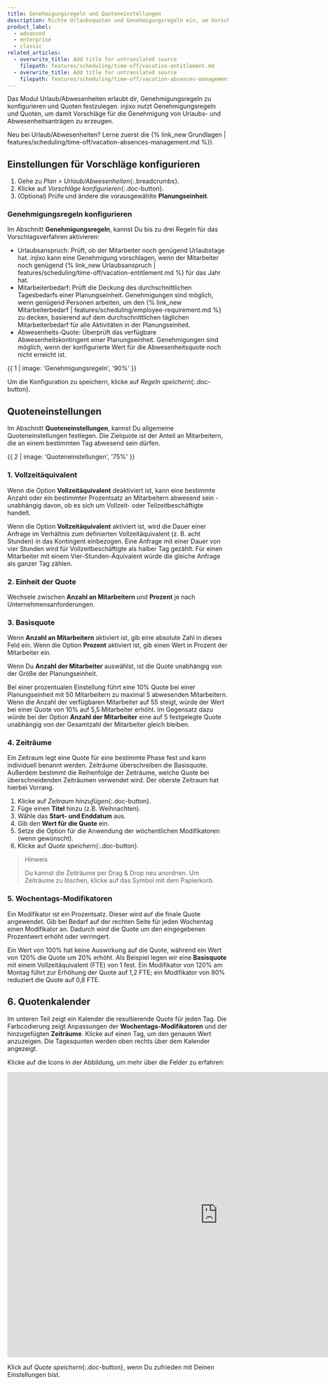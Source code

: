 ```yaml
---
title: Genehmigungsregeln und Quoteneinstellungen
description: Richte Urlaubsquoten und Genehmigungsregeln ein, um Vorschläge für die Genehmigung von Urlaub und Abwesenheiten zu erzeugen.
product_label:
  - advanced
  - enterprise
  - classic
related_articles:
  - overwrite_title: Add title for untranslated source
    filepath: features/scheduling/time-off/vacation-entitlement.md
  - overwrite_title: Add title for untranslated source
    filepath: features/scheduling/time-off/vacation-absences-management.md
---
```


Das Modul Urlaub/Abwesenheiten erlaubt dir, Genehmigungsregeln zu konfigurieren und Quoten festzulegen. injixo nutzt Genehmigungsregeln und Quoten, um damit Vorschläge für die Genehmigung von Urlaubs- und Abwesenheitsanträgen zu erzeugen.

Neu bei Urlaub/Abwesenheiten? Lerne zuerst die {% link_new Grundlagen | features/scheduling/time-off/vacation-absences-management.md %}).

## Einstellungen für Vorschläge konfigurieren

1. Gehe zu *Plan > Urlaub/Abwesenheiten*{:.breadcrumbs}. 
2. Klicke auf *Vorschläge konfigurieren*{:.doc-button}.
3. (Optional) Prüfe und ändere die vorausgewählte **Planungseinheit**.

### Genehmigungsregeln konfigurieren

Im Abschnitt **Genehmigungsregeln**, kannst Du bis zu drei Regeln für das Vorschlagsverfahren aktivieren:

- Urlaubsanspruch: Prüft, ob der Mitarbeiter noch genügend Urlaubstage hat. injixo kann eine Genehmigung vorschlagen, wenn der Mitarbeiter noch genügend {% link_new Urlaubsanspruch | features/scheduling/time-off/vacation-entitlement.md %} für das Jahr hat.
- Mitarbeiterbedarf: Prüft die Deckung des durchschnittlichen Tagesbedarfs einer Planungseinheit. Genehmigungen sind möglich, wenn genügend Personen arbeiten, um den {% link_new Mitarbeiterbedarf | features/scheduling/employee-requirement.md %} zu decken, basierend auf dem durchschnittlichen täglichen Mitarbeiterbedarf für alle Aktivitäten in der Planungseinheit.
- Abwesenheits-Quote: Überprüft das verfügbare Abwesenheitskontingent einer Planungseinheit. Genehmigungen sind möglich, wenn der konfigurierte Wert für die Abwesenheitsquote noch nicht erreicht ist.

{{ 1 | image: 'Genehmigungsregeln', '90%' }}

Um die Konfiguration zu speichern, klicke auf _Regeln speichern_{:.doc-button}.

## Quoteneinstellungen

Im Abschnitt **Quoteneinstellungen**, kannst Du allgemeine Quoteneinstellungen festlegen. Die Zielquote ist der Anteil an Mitarbeitern, die an einem bestimmten Tag abwesend sein dürfen.

 {{ 2 | image: 'Quoteneinstellungen', '75%' }}

### 1. Vollzeitäquivalent


Wenn die Option **Vollzeitäquivalent** deaktiviert ist, kann eine bestimmte Anzahl oder ein bestimmter Prozentsatz an Mitarbeitern abwesend sein - unabhängig davon, ob es sich um Vollzeit- oder Teilzeitbeschäftigte handelt.

Wenn die Option **Vollzeitäquivalent** aktiviert ist, wird die Dauer einer Anfrage im Verhältnis zum definierten Vollzeitäquivalent (z. B. acht Stunden) in das Kontingent einbezogen. Eine Anfrage mit einer Dauer von vier Stunden wird für Vollzeitbeschäftigte als halber Tag gezählt. Für einen Mitarbeiter mit einem Vier-Stunden-Äquivalent würde die gleiche Anfrage als ganzer Tag zählen.

### 2. Einheit der Quote

Wechsele zwischen **Anzahl an Mitarbeitern** und **Prozent** je nach Unternehmensanforderungen.

### 3. Basisquote

Wenn **Anzahl an Mitarbeitern** aktiviert ist, gib eine absolute Zahl in dieses Feld ein. Wenn die Option **Prozent** aktiviert ist, gib einen Wert in Prozent der Mitarbeiter ein.

Wenn Du **Anzahl der Mitarbeiter** auswählst, ist die Quote unabhängig von der Größe der Planungseinheit.

Bei einer prozentualen Einstellung führt eine 10% Quote bei einer Planungseinheit mit 50 Mitarbeitern zu maximal 5 abwesenden Mitarbeitern. Wenn die Anzahl der verfügbaren Mitarbeiter auf 55 steigt, würde der Wert bei einer Quote von 10% auf 5,5 Mitarbeiter erhöht. Im Gegensatz dazu würde bei der Option **Anzahl der Mitarbeiter** eine auf 5 festgelegte Quote unabhängig von der Gesamtzahl der Mitarbeiter gleich bleiben.

### 4. Zeiträume

Ein Zeitraum legt eine Quote für eine bestimmte Phase fest und kann individuell benannt werden. Zeiträume überschreiben die Basisquote. Außerdem bestimmt die Reihenfolge der Zeiträume, welche Quote bei überschneidenden Zeiträumen verwendet wird. Der oberste Zeitraum hat hierbei Vorrang.

1. Klicke auf *Zeitraum hinzufügen*{:.doc-button}.
2. Füge einen **Titel** hinzu (z.B. Weihnachten).
3. Wähle das **Start- und Enddatum** aus.
4. Gib den **Wert für die Quote** ein.
5. Setze die Option für die Anwendung der wöchentlichen Modifikatoren (wenn gewünscht).
6. Klicke auf *Quote speichern*{:.doc-button}.

> Hinweis
>
> Du kannst die Zeiträume per Drag & Drop neu anordnen. Um Zeiträume zu löschen, klicke auf das Symbol mit dem Papierkorb.

### 5. Wochentags-Modifikatoren

Ein Modifikator ist ein Prozentsatz. Dieser wird auf die finale Quote angewendet. Gib bei Bedarf auf der rechten Seite für jeden Wochentag einen Modifikator an. Dadurch wird die Quote um den eingegebenen Prozentwert erhöht oder verringert.

Ein Wert von 100% hat keine Auswirkung auf die Quote, während ein Wert von 120% die Quote um 20% erhöht. Als Beispiel legen wir eine **Basisquote** mit einem Vollzeitäquivalent (FTE) von 1 fest. Ein Modifikator von 120% am Montag führt zur Erhöhung der Quote auf 1,2 FTE; ein Modifikator von 80% reduziert die Quote auf 0,8 FTE.

## 6. Quotenkalender

Im unteren Teil zeigt ein Kalender die resultierende Quote für jeden Tag. Die Farbcodierung zeigt Anpassungen der **Wochentags-Modifikatoren** und der hinzugefügten **Zeiträume**. Klicke auf einen Tag, um den genauen Wert anzuzeigen. Die Tagesquoten werden oben rechts über dem Kalender angezeigt.

Klicke auf die Icons in der Abbildung, um mehr über die Felder zu erfahren:  

<iframe width="960" height="651" data-original-width="2242" data-original-height="1520" src="https://www.thinglink.com/card/1369603813740118018" type="text/html" frameborder="0" webkitallowfullscreen mozallowfullscreen allowfullscreen scrolling="no"></iframe><script async src="https://cdn.thinglink.me/jse/responsive.js"></script>

Klick auf *Quote speichern*{:.doc-button}, wenn Du zufrieden mit Deinen Einstellungen bist.
